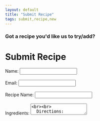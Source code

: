 ```yaml
---
layout: default
title: "Submit Recipe"
tags: submit,recipe,new
---
```

### Got a recipe you'd like us to try/add?



<html>
<head>
	<title>Contact us</title>
<!-- define some style elements-->
<!-- a helper script for vaidating the form-->

</head>

<body>
<h1>Submit Recipe</h1>
<form action="https://formspree.io/craig.willett@gmail.com" method="POST">
  Name:
  <input type="text" name="name"><br><br>
  Email:
  <input type="email" name="_replyto"><br><br>
  Recipe Name:
  <input type="text" name="recipeName"><br><br>
  Ingredients:
  <textarea name="ingredients"><br><br>
  Directions:
  <textarea name="directions"><br><br>
  <input type="submit" value="Send">
</form>


</body>
</html>
